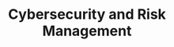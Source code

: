 ---
title: "Cybersecurity and Risk Management"
speaker: "Cynthia Schultz"
company: "Independent"
country: "us"
description: "Learn how large companies and governments manage cybersecurity risks and avoid negligence in digital security."
eventdate: 2025-05-12T18:00:00-03:00
duration: "1:00"
format: "speech"
inscriptionlink: "https://docs.google.com/forms/d/e/1FAIpQLSf5XcjQ7efJhcrKlIBN3yub-mTlfxjM1SGFpCatmserwBqgpQ/viewform"
ispublic: true
translationKey: "event_cybersecurity-and-risk-management-cynthia-schultz"
---